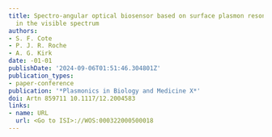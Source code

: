 ```yaml
---
title: Spectro-angular optical biosensor based on surface plasmon resonance operating
  in the visible spectrum
authors:
- S. F. Cote
- P. J. R. Roche
- A. G. Kirk
date: -01-01
publishDate: '2024-09-06T01:51:46.304801Z'
publication_types:
- paper-conference
publication: '*Plasmonics in Biology and Medicine X*'
doi: Artn 859711 10.1117/12.2004583
links:
- name: URL
  url: <Go to ISI>://WOS:000322000500018
---
```

